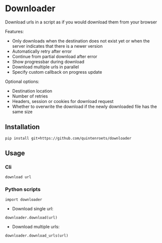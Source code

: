 # Downloader

Download urls in a script as if you would download them from your browser

Features:
* Only downloads when the destination does not exist yet or when the server indicates that there is a newer version
* Automatically retry after error
* Continue from partial download after error
* Show progressbar during download
* Download multiple urls in parallel
* Specify custom callback on progress update

Optional options:
* Destination location
* Number of retries
* Headers, session or cookies for download request
* Whether to overwrite the download if the newly downloaded file has the same size

## Installation

```shell
pip install git+https://github.com/quintenroets/downloader
```

## Usage

### Cli

```shell
download url
```

### Python scripts

```shell
import downloader
```

* Download single url:

```shell
downloader.download(url)
```

* Download multiple urls:

```shell
downloader.download_urls(url)
```
